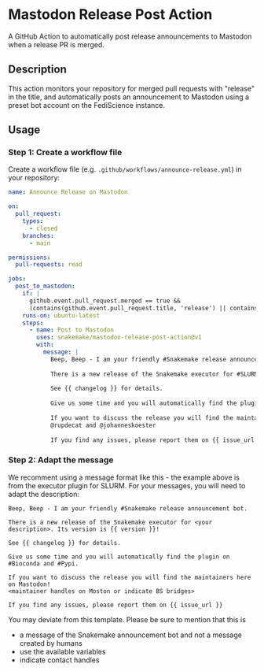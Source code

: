 # Mastodon Release Post Action

A GitHub Action to automatically post release announcements to Mastodon when a release PR is merged.

## Description

This action monitors your repository for merged pull requests with "release" in the title, and automatically posts an announcement to Mastodon using a preset bot account on the FediScience instance.

## Usage

### Step 1: Create a workflow file

Create a workflow file (e.g. `.github/workflows/announce-release.yml`) in your repository:

```yaml
name: Announce Release on Mastodon

on:
  pull_request:
    types:
      - closed
    branches:
      - main

permissions:
  pull-requests: read

jobs:
  post_to_mastodon:
    if: |
      github.event.pull_request.merged == true &&
      (contains(github.event.pull_request.title, 'release') || contains(github.event.pull_request.title, ' v') || contains(github.event.pull_request.title, 'version'))
    runs-on: ubuntu-latest
    steps:
      - name: Post to Mastodon
        uses: snakemake/mastodon-release-post-action@v1
        with:
          message: |
            Beep, Beep - I am your friendly #Snakemake release announcement bot.
            
            There is a new release of the Snakemake executor for #SLURM on #HPC systems. Its version is {{ version }}!
            
            See {{ changelog }} for details.
            
            Give us some time and you will automatically find the plugin on #Bioconda and #Pypi.
            
            If you want to discuss the release you will find the maintainers here on Mastodon!
            @rupdecat and @johanneskoester
            
            If you find any issues, please report them on {{ issue_url }}
```

### Step 2: Adapt the message

We recomment using a message format like this - the example above is from the executor plugin for SLURM. For your messages, you will need to adapt the description:

```
Beep, Beep - I am your friendly #Snakemake release announcement bot.

There is a new release of the Snakemake executor for <your description>. Its version is {{ version }}!

See {{ changelog }} for details.

Give us some time and you will automatically find the plugin on #Bioconda and #Pypi.

If you want to discuss the release you will find the maintainers here on Mastodon!
<maintainer handles on Moston or indicate BS bridges>

If you find any issues, please report them on {{ issue_url }}
```

You may deviate from this template. Please be sure to mention that this is
- a message of the Snakemake announcement bot and not a message created by humans
- use the available variables
- indicate contact handles